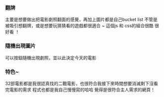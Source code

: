 ### 翻牌

主要是想要做出把電影劇照翻面的感覺，再加上圖片都是自己bucket list 
不管是被吸引想翻牌，或是想要玩猜猜看的遊戲都很適合 ~
這個js 和 css的組合很酷 很好看 ！

### 隨機出現圖片

可以按鈕隨機出現劇照，並以此決定今天的電影

### 特色~

32部電影都是我很認真找的二戰電影，也很符合我接下來時間想要消滅剩下沒看完電影的需求
程式也都是我自己慢慢寫的哈哈 
覺得是很符合主人需求的網頁！
